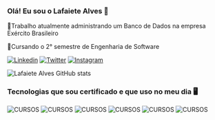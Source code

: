 ### Olá! Eu sou o Lafaiete Alves 🐺
🌠Trabalho atualmente administrando um Banco de Dados na empresa Exército Brasileiro

🌱Cursando o 2° semestre de Engenharia de Software


 [![Linkedin](https://img.shields.io/badge/LinkedIn-0077B5?style=for-the-badge&logo=linkedin&logoColor=white)](https://www.linkedin.com/in/lafaiete-alves-a0950a247/)
 [![Twitter](https://img.shields.io/badge/Twitter-1DA1F2?style=for-the-badge&logo=twitter&logoColor=white)](https://twitter.com/lafaiete_alves?t=w4fqdWcDsj3yZ3xnF-IRnQ&s=08)
 [![Instagram](https://img.shields.io/badge/Instagram-E4405F?style=for-the-badge&logo=instagram&logoColor=white)](https://www.instagram.com/lafaiete_alves_c/)
 
 ![Lafaiete Alves GitHub stats](https://github-readme-stats.vercel.app/api?username=LafaieteAlves&show_icons=true&theme=radical)
### Tecnologias que sou certificado e que uso no meu dia 🖥️



 ![CURSOS](https://img.shields.io/badge/HTML5-E34F26?style=for-the-badge&logo=html5&logoColor=white)
 ![CURSOS](https://img.shields.io/badge/CSS3-1572B6?style=for-the-badge&logo=css3&logoColor=white)
 ![CURSOS](https://img.shields.io/badge/JavaScript-F7DF1E?style=for-the-badge&logo=javascript&logoColor=black)
 ![CURSOS](https://img.shields.io/badge/Node.js-43853D?style=for-the-badge&logo=node.js&logoColor=white)
 ![CURSOS](https://img.shields.io/badge/React-20232A?style=for-the-badge&logo=react&logoColor=61DAFB)
 ![CURSOS](https://img.shields.io/badge/TypeScript-007ACC?style=for-the-badge&logo=typescript&logoColor=white)

